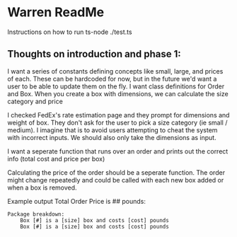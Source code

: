 # Warren ReadMe 

Instructions on how to run
ts-node ./test.ts


## Thoughts on introduction and phase 1: 

I want a series of constants defining concepts like small, large, and prices of each. These can be hardcoded for now, but in the future we'd want a user to be able to update them on the fly. 
I want class definitions for Order and Box. When you create a box with dimensions, we can calculate the size category and price

I checked FedEx's rate estimation page and they prompt for dimensions and weight of box. They don't ask for the user to pick a size category (ie small / medium).
I imagine that is to avoid users attempting to cheat the system with incorrect inputs. We should also only take the dimensions as input. 

I want a seperate function that runs over an order and prints out the correct info (total cost and price per box)

Calculating the price of the order should be a seperate function. The order might change repeatedly and could be called with each new box added or when a box is removed.

Example output
	Total Order Price is ## pounds: 

	Package breakdown:
		Box [#] is a [size] box and costs [cost] pounds
		Box [#] is a [size] box and costs [cost] pounds

